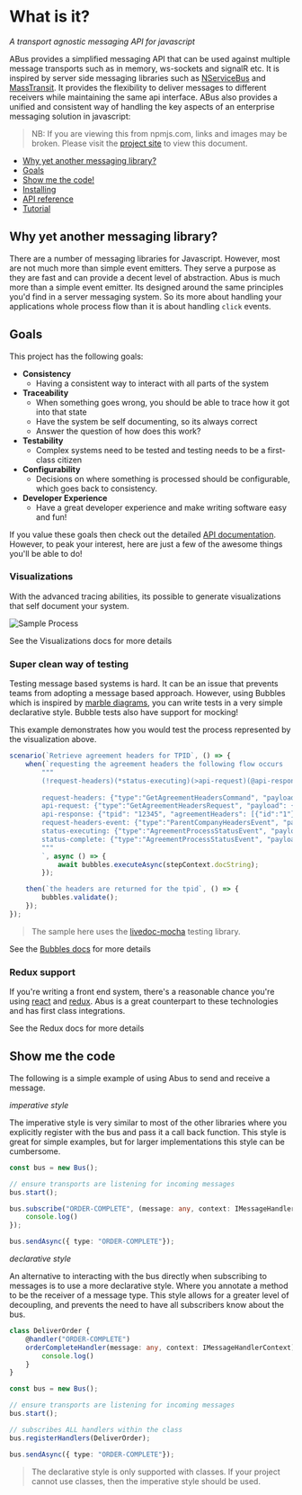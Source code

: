 # What is it?
_A transport agnostic messaging API for javascript_

ABus provides a simplified messaging API that can be used against multiple message transports such as in memory, ws-sockets and signalR etc. It is inspired by server side messaging libraries such as [NServiceBus](https://particular.net/nservicebus) and [MassTransit](https://masstransit-project.com/). It provides the flexibility to deliver messages to different receivers while maintaining the same api interface. ABus also provides a unified and consistent way of handling the key aspects of an enterprise messaging solution in javascript:

> NB: If you are viewing this from npmjs.com, links and images may be broken. Please visit the [project site](#) to view this document.

* [Why yet another messaging library?](#Why-yet-another-messaging-library?)
* [Goals](#Goals)
* [Show me the code!](#Show-me-the-code)
* [Installing](docs/installing.md)
* [API reference](docs/api.md)
* [Tutorial](docs/Tutorial.md) 

## Why yet another messaging library?
There are a number of messaging libraries for Javascript. However, most are not much more than simple event emitters. They serve a purpose as they are fast and can provide a decent level of abstraction. Abus is much more than a simple event emitter. Its designed around the same principles you'd find in a server messaging system. So its more about handling your applications whole process flow than it is about handling `click` events.

## Goals
This project has the following goals:

* __Consistency__
    * Having a consistent way to interact with all parts of the system
* __Traceability__
    * When something goes wrong, you should be able to trace how it got into that state
    * Have the system be self documenting, so its always correct
    * Answer the question of how does this work?
* __Testability__
    * Complex systems need to be tested and testing needs to be a first-class citizen
* __Configurability__
    * Decisions on where something is processed should be configurable, which goes back to consistency.
* __Developer Experience__
    * Have a great developer experience and make writing software easy and fun!

If you value these goals then check out the detailed [API documentation](docs/api.md). However, to peak your interest, here are just a few of the awesome things you'll be able to do!

### Visualizations
With the advanced tracing abilities, its possible to generate visualizations that self document your system.

![Sample Process](https://github.com/dotnetprofessional/ABusJS/raw/dnp/abus-2/packages/abus-bubbles/docs/images/sequence-diagram.PNG)

See the Visualizations docs for more details

### Super clean way of testing
Testing message based systems is hard. It can be an issue that prevents teams from adopting a message based approach. However, using Bubbles which is inspired by [marble diagrams](http://reactivex.io/rxjs/manual/overview.html#marble-diagrams), you can write tests in a very simple declarative style. Bubble tests also have support for mocking!

This example demonstrates how you would test the process represented by the visualization above.

```ts
scenario(`Retrieve agreement headers for TPID`, () => {
    when(`requesting the agreement headers the following flow occurs
        """
        (!request-headers)(*status-executing)(>api-request)(@api-response)(*request-headers-event)(*status-complete)
    
        request-headers: {"type":"GetAgreementHeadersCommand", "payload": {"tpid": "12345"}}
        api-request: {"type":"GetAgreementHeadersRequest", "payload": {"tpid": "12345"}}
        api-response: {"tpid": "12345", "agreementHeaders": [{"id":"1"},{"id":"2"}]}
        request-headers-event: {"type":"ParentCompanyHeadersEvent", "payload": {"tpid": "12345", "agreementHeaders": [{"id":"1"},{"id":"2"}]}}
        status-executing: {"type":"AgreementProcessStatusEvent", "payload": {"operation": "GetAgreementHeadersCommand", "status": "EXECUTING"}}
        status-complete: {"type":"AgreementProcessStatusEvent", "payload": {"operation": "GetAgreementHeadersCommand", "status": "COMPLETE"}}
        """
        `, async () => {
            await bubbles.executeAsync(stepContext.docString);
        });

    then(`the headers are returned for the tpid`, () => {
        bubbles.validate();
    });
});
````
> The sample here uses the [livedoc-mocha](https://github.com/dotnetprofessional/LiveDoc/tree/master/packages/livedoc-mocha#readme) testing library.

See the [Bubbles docs](https://github.com/dotnetprofessional/ABusJS/blob/dnp/abus-2/packages/abus-bubbles/README.md) for more details

### Redux support
If you're writing a front end system, there's a reasonable chance you're using [react](https://reactjs.org/) and [redux](https://redux.js.org/). Abus is a great counterpart to these technologies and has first class integrations.

See the Redux docs for more details

## Show me the code
The following is a simple example of using Abus to send and receive a message.

_imperative style_

The imperative style is very similar to most of the other libraries where you explicitly register with the bus and pass it a call back function. This style is great for simple examples, but for larger implementations this style can be cumbersome.
```ts
const bus = new Bus();

// ensure transports are listening for incoming messages
bus.start();

bus.subscribe("ORDER-COMPLETE", (message: any, context: IMessageHandlerContext) => {
    console.log()
});

bus.sendAsync({ type: "ORDER-COMPLETE"});
```

_declarative style_

An alternative to interacting with the bus directly when subscribing to messages is to use a more declarative style. Where you annotate a method to be the receiver of a message type. This style allows for a greater level of decoupling, and prevents the need to have all subscribers know about the bus.


```ts
class DeliverOrder {
    @handler("ORDER-COMPLETE")
    orderCompleteHandler(message: any, context: IMessageHandlerContext) {
        console.log()
    }
}

const bus = new Bus();

// ensure transports are listening for incoming messages
bus.start();

// subscribes ALL handlers within the class
bus.registerHandlers(DeliverOrder);

bus.sendAsync({ type: "ORDER-COMPLETE"});
```
> The declarative style is only supported with classes. If your project cannot use classes, then the imperative style should be used.



